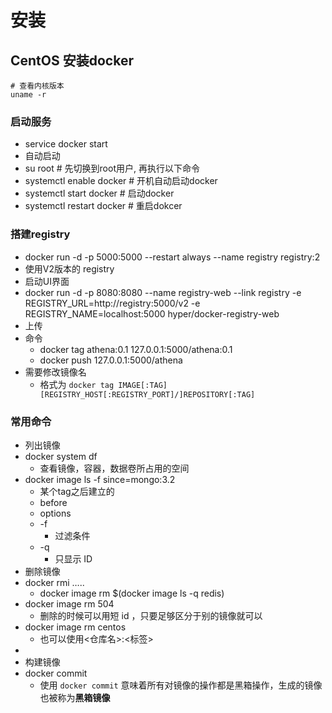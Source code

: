 # 安装

## CentOS 安装docker

```
# 查看内核版本
uname -r 
```

### 启动服务

- service docker start
- 自动启动
- su root # 先切换到root用户, 再执行以下命令
- systemctl enable docker # 开机自动启动docker
- systemctl start docker # 启动docker
- systemctl restart docker # 重启dokcer

### 搭建registry

- docker run -d -p 5000:5000 --restart always --name registry registry:2
- 使用V2版本的 registry
- 启动UI界面
- docker run -d -p 8080:8080 --name registry-web --link registry -e REGISTRY_URL=http://registry:5000/v2 -e REGISTRY_NAME=localhost:5000 hyper/docker-registry-web
- 上传
- 命令
  - docker tag athena:0.1 127.0.0.1:5000/athena:0.1
  - docker push 127.0.0.1:5000/athena
- 需要修改镜像名
  - 格式为 `docker tag IMAGE[:TAG] [REGISTRY_HOST[:REGISTRY_PORT]/]REPOSITORY[:TAG]`

### 常用命令

- 列出镜像
- docker system df
  - 查看镜像，容器，数据卷所占用的空间
- docker image ls -f since=mongo:3.2
  - 某个tag之后建立的
  - before
  - options
  - -f
    - 过滤条件
  - -q
    - 只显示 ID
- 删除镜像
- docker rmi …..
  - docker image rm $(docker image ls -q redis)
- docker image rm 504
  - 删除的时候可以用短 id ，只要足够区分于别的镜像就可以
- docker image rm centos
  - 也可以使用<仓库名>:<标签>
- 
- 构建镜像
- docker commit
  - 使用 `docker commit` 意味着所有对镜像的操作都是黑箱操作，生成的镜像也被称为**黑箱镜像**